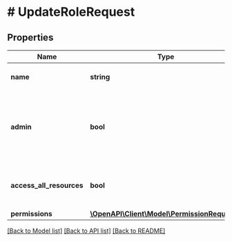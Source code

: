 # # UpdateRoleRequest

## Properties

Name | Type | Description | Notes
------------ | ------------- | ------------- | -------------
**name** | **string** | The name of the role. There is a limit of 255 characters per role. |
**admin** | **bool** | If user is admin he will have permissions to all API endpoints and resources. Enabling this will superseed all role definitions and &#x60;accessAllResources&#x60;. |
**access_all_resources** | **bool** | Allow access to all resources. This will superseed all assigned resources in a role |
**permissions** | [**\OpenAPI\Client\Model\PermissionRequest[]**](PermissionRequest.md) |  | [optional]

[[Back to Model list]](../../README.md#models) [[Back to API list]](../../README.md#endpoints) [[Back to README]](../../README.md)
